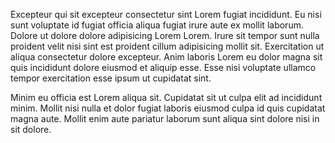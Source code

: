 Excepteur qui sit excepteur consectetur sint Lorem fugiat incididunt. Eu nisi sunt voluptate id fugiat officia aliqua fugiat irure aute ex mollit laborum. Dolore ut dolore dolore adipisicing Lorem Lorem. Irure sit tempor sunt nulla proident velit nisi sint est proident cillum adipisicing mollit sit. Exercitation ut aliqua consectetur dolore excepteur. Anim laboris Lorem eu dolor magna sit quis incididunt dolore eiusmod et aliquip esse. Esse nisi voluptate ullamco tempor exercitation esse ipsum ut cupidatat sint.

Minim eu officia est Lorem aliqua sit. Cupidatat sit ut culpa elit ad incididunt minim. Mollit nisi nulla et dolor fugiat laboris eiusmod culpa id quis cupidatat magna aute. Mollit enim aute pariatur laborum sunt aliqua sint dolore nisi in sit dolore.
